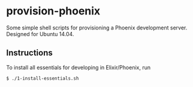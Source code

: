# provision-phoenix
Some simple shell scripts for provisioning a Phoenix development server. Designed for Ubuntu 14.04.

## Instructions
To install all essentials for developing in Elixir/Phoenix, run

`$ ./1-install-essentials.sh`
